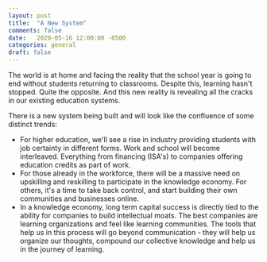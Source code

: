```yaml
---
layout: post
title:  "A New System"
comments: false
date:   2020-05-16 12:00:00 -0500
categories: general
draft: false
---
```


The world is at home and facing the reality that the school year is going to end without students returning to classrooms. Despite this, learning hasn't stopped. Quite the opposite. And this new reality is revealing all the cracks in our existing education systems. 

There is a new system being built and will look like the confluence of some distinct trends:

- For higher education, we'll see a rise in industry providing students with job certainty in different forms. Work and school will become interleaved. Everything from financing (ISA's) to companies offering education credits as part of work.
- For those already in the workforce, there will be a massive need on upskilling and reskilling to participate in the knowledge economy. For others, it's a time to take back control, and start building their own communities and businesses online.
- In a knowledge economy, long term capital success is directly tied to the ability for companies to build intellectual moats. The best companies are learning organizations and feel like learning communities. The tools that help us in this process will go beyond communication - they will help us organize our thoughts, compound our collective knowledge and help us in the journey of learning.

